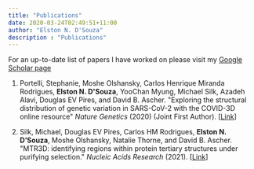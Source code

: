 ```yaml
---
title: "Publications"
date: 2020-03-24T02:49:51+11:00
author: "Elston N. D'Souza"
description : "Publications"
---
```



For an up-to-date list of papers I have worked on please visit my [Google Scholar page](https://scholar.google.com.au/citations?hl=en&user=Ly-ZODgAAAAJ&view_op=list_works&sortby=pubdate)

1. Portelli, Stephanie, Moshe Olshansky, Carlos Henrique Miranda Rodrigues, **Elston N. D'Souza**, YooChan Myung, Michael Silk, Azadeh Alavi, Douglas EV Pires, and David B. Ascher. "Exploring the structural distribution of genetic variation in SARS-CoV-2 with the COVID-3D online resource" *Nature Genetics* (2020) (Joint First Author). [[Link](https://www.nature.com/articles/s41588-020-0693-3)]

2. Silk, Michael, Douglas EV Pires, Carlos HM Rodrigues, **Elston N. D’Souza**, Moshe Olshansky, Natalie Thorne, and David B. Ascher. "MTR3D: identifying regions within protein tertiary structures under purifying selection." *Nucleic Acids Research* (2021). [[Link](https://academic.oup.com/nar/advance-article/doi/10.1093/nar/gkab428/6288439)]

